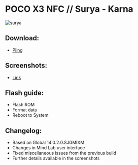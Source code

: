 # POCO X3 NFC // Surya - Karna

![surya](https://github.com/MindEdition/POCO-X3-NFC/assets/83476983/d415d223-6bfb-494a-ab25-c67ecde7df41)

## Download:
- [Pling](https://www.pling.com/p/1915347/)
## Screenshots:
- [Link](https://t.me/MindEditionScreenshots/188)

## Flash guide:
- Flash ROM
- Format data
- Reboot to System

## Changelog:
- Based on Global 14.0.2.0.SJGMIXM
- Changes in Mind Lab user interface
- Fixed miscellaneous issues from the previous build
- Further details available in the screenshots
